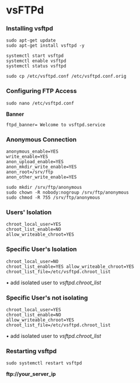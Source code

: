 # vsFTPd

### Installing vsftpd

```
sudo apt-get update
sudo apt-get install vsftpd -y
```

```
systemctl start vsftpd
systemctl enable vsftpd
systemctl status vsftpd
```

```
sudo cp /etc/vsftpd.conf /etc/vsftpd.conf.orig
```

### Configuring FTP Access

```
sudo nano /etc/vsftpd.conf
```

**Banner**
```
ftpd_banner= Welcome to vsftpd.service
```

### Anonymous Connection
```
anonymous_enable=YES
write_enable=YES
anon_upload_enable=YES
anon_mkdir_write_enable=YES
anon_root=/srv/ftp
anon_other_write_enable=YES
```

```
sudo mkdir /srv/ftp/anonymous
sudo chown -R nobody:nogroup /srv/ftp/anonymous
sudo chmod -R 755 /srv/ftp/anonymous
```

### Users' Isolation
```
chroot_local_user=YES
chroot_list_enable=NO
allow_writeable_chroot=YES
```

### Specific User's Isolation
```
chroot_local_user=NO
chroot_list_enable=YES allow_writeable_chroot=YES
chroot_list_file=/etc/vsftpd.chroot_list
```
• add isolated user to *vsftpd.chroot_list*

### Specific User's not isolating
```
chroot_local_user=YES
chroot_list_enable=NO
allow_writeable_chroot=YES
chroot_list_file=/etc/vsftpd.chroot_list
```
• add isolated user to *vsftpd.chroot_list*

### Restarting vsftpd

```
sudo systemctl restart vsftpd
```

**ftp://your_server_ip**

